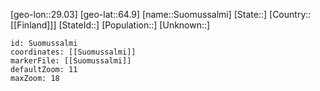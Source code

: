 ﻿---
location: [64.9,29.03]
mapzoom: [7,12] 
mapmarker: city 
type: City
tags:
- geo/City


SpocWebEntityId: 34673
isDeleted: false
confidential: public

---
[geo-lon::29.03]
[geo-lat::64.9]
[name::Suomussalmi]
[State::]
[Country::[[Finland]]]
[StateId::]
[Population::]
[Unknown::]


```leaflet
id: Suomussalmi
coordinates: [[Suomussalmi]]
markerFile: [[Suomussalmi]]
defaultZoom: 11 
maxZoom: 18
```
